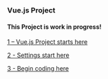 
### Vue.js Project 

#### This Project is work in progress!

[1 – Vue.js Project starts here ](../../tree/6af23fdd0f0f76c9353ee8e20350e6a71dc1fe00/)

[2 - Settings start here ](../../tree/b3dbabe5d30a0943ad5ea80bea24ac6141176e30/)

[3 - Begin coding here ](../../tree//)
